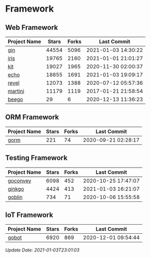 # Framework

## Web Framework
| Project Name | Stars | Forks | Last Commit |
| ------------ | ----- | ----- | ----------- |
| [gin](https://github.com/gin-gonic/gin) | 44554 | 5096 | 2021-01-03 14:30:22 |
| [iris](https://github.com/kataras/iris) | 19765 | 2160 | 2021-01-01 21:01:27 |
| [kit](https://github.com/go-kit/kit) | 19027 | 1965 | 2020-11-30 02:00:37 |
| [echo](https://github.com/labstack/echo) | 18855 | 1691 | 2021-01-03 19:09:17 |
| [revel](https://github.com/revel/revel) | 12073 | 1388 | 2020-07-12 05:57:36 |
| [martini](https://github.com/go-martini/martini) | 11179 | 1119 | 2017-01-21 21:58:54 |
| [beego](https://github.com/astaxie/beego) | 29 | 6 | 2020-12-13 11:36:23 |

## ORM Framework
| Project Name | Stars | Forks | Last Commit |
| ------------ | ----- | ----- | ----------- |
| [gorm](https://github.com/jinzhu/gorm) | 221 | 74 | 2020-09-21 02:28:17 |

## Testing Framework
| Project Name | Stars | Forks | Last Commit |
| ------------ | ----- | ----- | ----------- |
| [goconvey](https://github.com/smartystreets/goconvey) | 6098 | 452 | 2020-10-25 17:47:07 |
| [ginkgo](https://github.com/onsi/ginkgo) | 4424 | 413 | 2021-01-03 16:21:07 |
| [goblin](https://github.com/franela/goblin) | 734 | 71 | 2020-10-06 15:55:58 |

## IoT Framework
| Project Name | Stars | Forks | Last Commit |
| ------------ | ----- | ----- | ----------- |
| [gobot](https://github.com/hybridgroup/gobot) | 6920 | 869 | 2020-12-01 09:54:44 |

*Update Date: 2021-01-03T23:01:03*